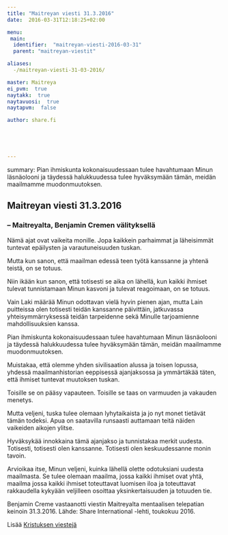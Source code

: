 ```yaml
---
title: "Maitreyan viesti 31.3.2016"
date:  2016-03-31T12:18:25+02:00

menu:
 main:
  identifier:  "maitreyan-viesti-2016-03-31"
  parent: "maitreyan-viestit"

aliases: 
  -/maitreyan-viesti-31-03-2016/

master: Maitreya
ei_pvm:  true
naytakk:  true
naytavuosi:  true
naytapvm:  false

author: share.fi





---
```

<p class="alustus">summary: Pian ihmiskunta kokonaisuudessaan tulee havahtumaan Minun läsnäolooni ja täydessä halukkuudessa tulee hyväksymään tämän, meidän maailmamme muodonmuutoksen.</p>
<h2>Maitreyan viesti 31.3.2016</h2>
<h3>&#8211; Maitreyalta, Benjamin Cremen välityksellä</h3>
<p>Nämä ajat ovat vaikeita monille. Jopa kaikkein parhaimmat ja läheisimmät tuntevat epäilysten ja varautuneisuuden tuskan.</p>
<p>Mutta kun sanon, että maailman edessä teen työtä kanssanne ja yhtenä teistä, on se totuus.</p>
<p>Niin ikään kun sanon, että totisesti se aika on lähellä, kun kaikki ihmiset tulevat tunnistamaan Minun kasvoni ja tulevat reagoimaan, on se totuus.</p>
<p>Vain Laki määrää Minun odottavan vielä hyvin pienen ajan, mutta Lain puitteissa olen totisesti teidän kanssanne päivittäin, jatkuvassa yhteisymmärryksessä teidän tarpeidenne sekä Minulle tarjoamienne mahdollisuuksien kanssa.</p>
<p>Pian ihmiskunta kokonaisuudessaan tulee havahtumaan Minun läsnäolooni ja täydessä halukkuudessa tulee hyväksymään tämän, meidän maailmamme muodonmuutoksen.</p>
<p>Muistakaa, että olemme yhden sivilisaation alussa ja toisen lopussa, yhdessä maailmanhistorian eeppisessä ajanjaksossa ja ymmärtäkää täten, että ihmiset tuntevat muutoksen tuskan.</p>
<p>Toisille se on pääsy vapauteen. Toisille se taas on varmuuden ja vakauden menetys.</p>
<p>Mutta veljeni, tuska tulee olemaan lyhytaikaista ja jo nyt monet tietävät tämän todeksi. Apua on saatavilla runsaasti auttamaan teitä näiden vaikeiden aikojen ylitse.</p>
<p>Hyväksykää innokkaina tämä ajanjakso ja tunnistakaa merkit uudesta.<br />
Totisesti, totisesti olen kanssanne. Totisesti olen keskuudessanne monin tavoin.</p>
<p>Arvioikaa itse, Minun veljeni, kuinka lähellä olette odotuksiani uudesta maailmasta. Se tulee olemaan maailma, jossa kaikki ihmiset ovat yhtä, maailma jossa kaikki ihmiset toteuttavat luomisen iloa ja toteuttavat rakkaudella kykyään veljilleen osoittaa yksinkertaisuuden ja totuuden tie.</p>
<p><p class='mastersource'>Benjamin Creme vastaanotti viestin Maitreyalta mentaalisen telepatian keinoin 31.3.2016. Lähde: Share International -lehti, toukokuu 2016.</p>
<p>Lisää <a href="/maitreya/maitreyan-viestit">Kristuksen viestejä</a></p>